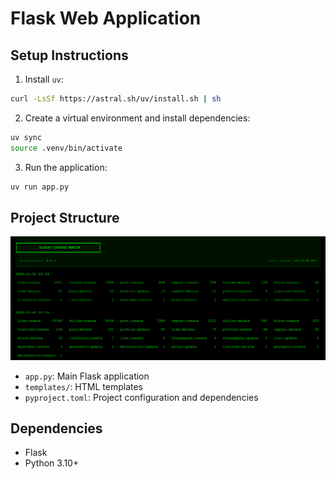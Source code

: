 # Flask Web Application

## Setup Instructions

1. Install `uv`:
```bash
curl -LsSf https://astral.sh/uv/install.sh | sh
```

2. Create a virtual environment and install dependencies:
```bash
uv sync
source .venv/bin/activate
```

3. Run the application:
```bash
uv run app.py
```

## Project Structure
![Application Screenshot](screenshot.png)

- `app.py`: Main Flask application
- `templates/`: HTML templates
- `pyproject.toml`: Project configuration and dependencies

## Dependencies
- Flask
- Python 3.10+
